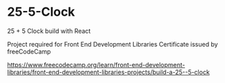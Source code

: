 # 25-5-Clock
25 + 5 Clock build with React

Project required for Front End Development Libraries Certificate issued by freeCodeCamp

https://www.freecodecamp.org/learn/front-end-development-libraries/front-end-development-libraries-projects/build-a-25--5-clock
